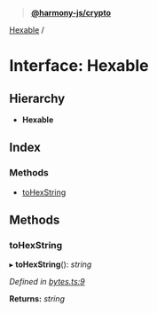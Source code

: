 > **[@harmony-js/crypto](../README.md)**

[Hexable](hexable.md) /

# Interface: Hexable

## Hierarchy

* **Hexable**

## Index

### Methods

* [toHexString](hexable.md#tohexstring)

## Methods

###  toHexString

▸ **toHexString**(): *string*

*Defined in [bytes.ts:9](https://github.com/harmony-one/sdk/blob/3ec028a/packages/harmony-crypto/src/bytes.ts#L9)*

**Returns:** *string*